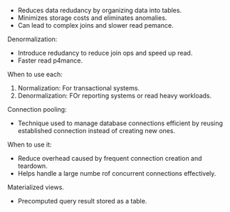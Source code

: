 * Reduces data redudancy by organizing data into tables.
* Minimizes storage costs and eliminates anomalies.
* Can lead to complex joins and slower read pemance.

Denormalization:

- Introduce redudancy to reduce join ops and speed up read.
- Faster read p4mance.

When to use each:

1. Normalization: For transactional systems.
2. Denormalization: FOr reporting systems or  read heavy workloads.



Connection pooling:

- Technique used to manage database connections efficient by reusing established connection instead of creating new ones.

When to use it:

* Reduce overhead caused by frequent connection creation and teardown.
* Helps handle a large numbe rof concurrent connections effectively.



Materialized views.

- Precomputed query result stored as a table.
